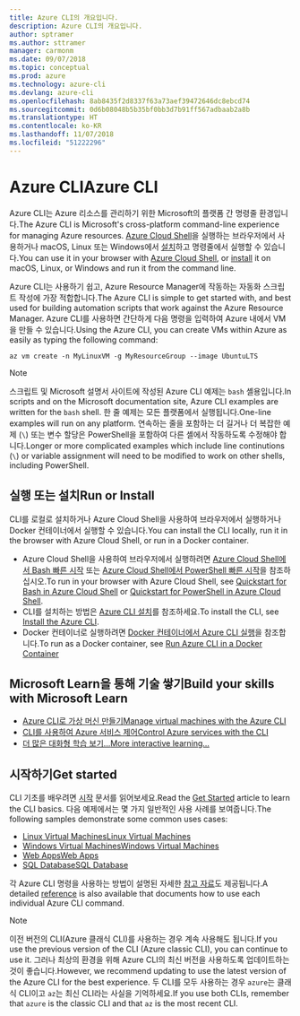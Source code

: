 ```yaml
---
title: Azure CLI의 개요입니다.
description: Azure CLI의 개요입니다.
author: sptramer
ms.author: sttramer
manager: carmonm
ms.date: 09/07/2018
ms.topic: conceptual
ms.prod: azure
ms.technology: azure-cli
ms.devlang: azure-cli
ms.openlocfilehash: 8ab8435f2d8337f63a73aef39472646dc8ebcd74
ms.sourcegitcommit: 0d6b08048b5b35bf0bb3d7b91ff567adbaab2a8b
ms.translationtype: HT
ms.contentlocale: ko-KR
ms.lasthandoff: 11/07/2018
ms.locfileid: "51222296"
---
```

# <a name="azure-cli"></a><span data-ttu-id="107f5-103">Azure CLI</span><span class="sxs-lookup"><span data-stu-id="107f5-103">Azure CLI</span></span>

<span data-ttu-id="107f5-104">Azure CLI는 Azure 리소스를 관리하기 위한 Microsoft의 플랫폼 간 명령줄 환경입니다.</span><span class="sxs-lookup"><span data-stu-id="107f5-104">The Azure CLI is Microsoft's cross-platform command-line experience for managing Azure resources.</span></span>
<span data-ttu-id="107f5-105">[Azure Cloud Shell](/azure/cloud-shell/overview)을 실행하는 브라우저에서 사용하거나 macOS, Linux 또는 Windows에서 [설치](install-azure-cli.md)하고 명령줄에서 실행할 수 있습니다.</span><span class="sxs-lookup"><span data-stu-id="107f5-105">You can use it in your browser with [Azure Cloud Shell](/azure/cloud-shell/overview), or [install](install-azure-cli.md) it on macOS, Linux, or Windows and run it from the command line.</span></span>

<span data-ttu-id="107f5-106">Azure CLI는 사용하기 쉽고, Azure Resource Manager에 작동하는 자동화 스크립트 작성에 가장 적합합니다.</span><span class="sxs-lookup"><span data-stu-id="107f5-106">The Azure CLI is simple to get started with, and best used for building automation scripts that work against the Azure Resource Manager.</span></span> <span data-ttu-id="107f5-107">Azure CLI를 사용하면 간단하게 다음 명령을 입력하여 Azure 내에서 VM을 만들 수 있습니다.</span><span class="sxs-lookup"><span data-stu-id="107f5-107">Using the Azure CLI, you can create VMs within Azure as easily as typing the following command:</span></span>

```azurecli-interactive
az vm create -n MyLinuxVM -g MyResourceGroup --image UbuntuLTS
```

> [!NOTE]
>
> <span data-ttu-id="107f5-108">스크립트 및 Microsoft 설명서 사이트에 작성된 Azure CLI 예제는 `bash` 셸용입니다.</span><span class="sxs-lookup"><span data-stu-id="107f5-108">In scripts and on the Microsoft documentation site, Azure CLI examples are written for the `bash` shell.</span></span> <span data-ttu-id="107f5-109">한 줄 예제는 모든 플랫폼에서 실행됩니다.</span><span class="sxs-lookup"><span data-stu-id="107f5-109">One-line examples will run on any platform.</span></span> <span data-ttu-id="107f5-110">연속하는 줄을 포함하는 더 길거나 더 복잡한 예제 (`\`) 또는 변수 할당은 PowerShell을 포함하여 다른 셸에서 작동하도록 수정해야 합니다.</span><span class="sxs-lookup"><span data-stu-id="107f5-110">Longer or more complicated examples which include line continutions (`\`) or variable assignment will need to be modified to work on other shells, including PowerShell.</span></span>

## <a name="run-or-install"></a><span data-ttu-id="107f5-111">실행 또는 설치</span><span class="sxs-lookup"><span data-stu-id="107f5-111">Run or Install</span></span>

<span data-ttu-id="107f5-112">CLI를 로컬로 설치하거나 Azure Cloud Shell을 사용하여 브라우저에서 실행하거나 Docker 컨테이너에서 실행할 수 있습니다.</span><span class="sxs-lookup"><span data-stu-id="107f5-112">You can install the CLI locally, run it in the browser with Azure Cloud Shell, or run in a Docker container.</span></span>

* <span data-ttu-id="107f5-113">Azure Cloud Shell을 사용하여 브라우저에서 실행하려면 [Azure Cloud Shell에서 Bash 빠른 시작](/azure/cloud-shell/quickstart) 또는 [Azure Cloud Shell에서 PowerShell 빠른 시작](/azure/cloud-shell/quickstart-powershell)을 참조하십시오.</span><span class="sxs-lookup"><span data-stu-id="107f5-113">To run in your browser with Azure Cloud Shell, see [Quickstart for Bash in Azure Cloud Shell](/azure/cloud-shell/quickstart) or [Quickstart for PowerShell in Azure Cloud Shell](/azure/cloud-shell/quickstart-powershell).</span></span>
* <span data-ttu-id="107f5-114">CLI를 설치하는 방법은 [Azure CLI 설치](install-azure-cli.md)를 참조하세요.</span><span class="sxs-lookup"><span data-stu-id="107f5-114">To install the CLI, see [Install the Azure CLI](install-azure-cli.md).</span></span>
* <span data-ttu-id="107f5-115">Docker 컨테이너로 실행하려면 [Docker 컨테이너에서 Azure CLI 실행](run-azure-cli-docker.md)을 참조합니다.</span><span class="sxs-lookup"><span data-stu-id="107f5-115">To run as a Docker container, see [Run Azure CLI in a Docker Container](run-azure-cli-docker.md)</span></span>

## <a name="build-your-skills-with-microsoft-learn"></a><span data-ttu-id="107f5-116">Microsoft Learn을 통해 기술 쌓기</span><span class="sxs-lookup"><span data-stu-id="107f5-116">Build your skills with Microsoft Learn</span></span>

- [<span data-ttu-id="107f5-117">Azure CLI로 가상 머신 만들기</span><span class="sxs-lookup"><span data-stu-id="107f5-117">Manage virtual machines with the Azure CLI</span></span>](/learn/modules/manage-virtual-machines-with-azure-cli/)
- [<span data-ttu-id="107f5-118">CLI를 사용하여 Azure 서비스 제어</span><span class="sxs-lookup"><span data-stu-id="107f5-118">Control Azure services with the CLI</span></span>](/learn/modules/control-azure-services-with-cli/)
- [<span data-ttu-id="107f5-119">더 많은 대화형 학습 보기...</span><span class="sxs-lookup"><span data-stu-id="107f5-119">More interactive learning...</span></span>](/learn/browse/?products=azure-clis)

## <a name="get-started"></a><span data-ttu-id="107f5-120">시작하기</span><span class="sxs-lookup"><span data-stu-id="107f5-120">Get started</span></span>

<span data-ttu-id="107f5-121">CLI 기초를 배우려면 [시작](get-started-with-azure-cli.md) 문서를 읽어보세요.</span><span class="sxs-lookup"><span data-stu-id="107f5-121">Read the [Get Started](get-started-with-azure-cli.md) article to learn the CLI basics.</span></span> <span data-ttu-id="107f5-122">다음 예제에서는 몇 가지 일반적인 사용 사례를 보여줍니다.</span><span class="sxs-lookup"><span data-stu-id="107f5-122">The following samples demonstrate some common uses cases:</span></span>

- [<span data-ttu-id="107f5-123">Linux Virtual Machines</span><span class="sxs-lookup"><span data-stu-id="107f5-123">Linux Virtual Machines</span></span>](/azure/virtual-machines/virtual-machines-linux-cli-samples?toc=%2fcli%2fazure%2ftoc.json&bc=%2fcli%2fazure%2fbreadcrumb%2ftoc.json)
- [<span data-ttu-id="107f5-124">Windows Virtual Machines</span><span class="sxs-lookup"><span data-stu-id="107f5-124">Windows Virtual Machines</span></span>](/azure/virtual-machines/virtual-machines-windows-cli-samples?toc=%2fcli%2fazure%2ftoc.json&bc=%2fcli%2fazure%2fbreadcrumb%2ftoc.json)
- [<span data-ttu-id="107f5-125">Web Apps</span><span class="sxs-lookup"><span data-stu-id="107f5-125">Web Apps</span></span>](/azure/app-service-web/app-service-cli-samples?toc=%2fcli%2fazure%2ftoc.json&bc=%2fcli%2fazure%2fbreadcrumb%2ftoc.json)
- [<span data-ttu-id="107f5-126">SQL Database</span><span class="sxs-lookup"><span data-stu-id="107f5-126">SQL Database</span></span>](/azure/sql-database/sql-database-cli-samples?toc=%2fcli%2fazure%2ftoc.json&bc=%2fcli%2fazure%2fbreadcrumb%2ftoc.json)

<span data-ttu-id="107f5-127">각 Azure CLI 명령을 사용하는 방법이 설명된 자세한 [참고 자료](/cli/azure/reference-index)도 제공됩니다.</span><span class="sxs-lookup"><span data-stu-id="107f5-127">A detailed [reference](/cli/azure/reference-index) is also available that documents how to use each individual Azure CLI command.</span></span>

> [!NOTE]
> <span data-ttu-id="107f5-128">이전 버전의 CLI(Azure 클래식 CLI)를 사용하는 경우 계속 사용해도 됩니다.</span><span class="sxs-lookup"><span data-stu-id="107f5-128">If you use the previous version of the CLI (Azure classic CLI), you can continue to use it.</span></span>
> <span data-ttu-id="107f5-129">그러나 최상의 환경을 위해 Azure CLI의 최신 버전을 사용하도록 업데이트하는 것이 좋습니다.</span><span class="sxs-lookup"><span data-stu-id="107f5-129">However, we recommend updating to use the latest version of the Azure CLI for the best experience.</span></span>
> <span data-ttu-id="107f5-130">두 CLI를 모두 사용하는 경우 `azure`는 클래식 CLI이고 `az`는 최신 CLI라는 사실을 기억하세요.</span><span class="sxs-lookup"><span data-stu-id="107f5-130">If you use both CLIs, remember that `azure` is the classic CLI and that `az` is the most recent CLI.</span></span>
